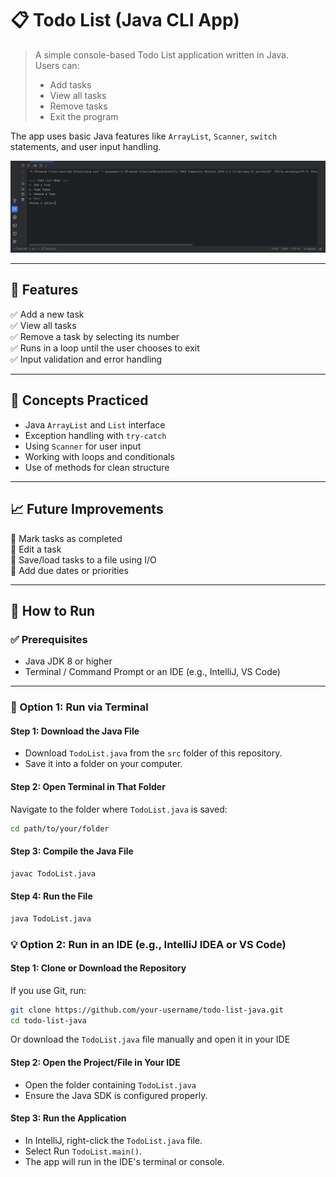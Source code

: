 # 📋 Todo List (Java CLI App)

> A simple console-based Todo List application written in Java.  
> Users can:
> - Add tasks  
> - View all tasks  
> - Remove tasks  
> - Exit the program  

The app uses basic Java features like `ArrayList`, `Scanner`, `switch` statements, and user input handling.

![Program Preview](java-Todo.png) 

---

## 📌 Features  

✅ Add a new task  
✅ View all tasks  
✅ Remove a task by selecting its number  
✅ Runs in a loop until the user chooses to exit  
✅ Input validation and error handling  

---

## 🧠 Concepts Practiced

- Java `ArrayList` and `List` interface  
- Exception handling with `try-catch`  
- Using `Scanner` for user input  
- Working with loops and conditionals  
- Use of methods for clean structure  

---

## 📈 Future Improvements  

🔹 Mark tasks as completed  
🔹 Edit a task  
🔹 Save/load tasks to a file using I/O  
🔹 Add due dates or priorities  

---

## 🧾 How to Run

### ✅ Prerequisites

- Java JDK 8 or higher  
- Terminal / Command Prompt or an IDE (e.g., IntelliJ, VS Code)

---

### 🧵 Option 1: Run via Terminal

#### Step 1: Download the Java File

- Download `TodoList.java` from the `src` folder of this repository.
- Save it into a folder on your computer.

#### Step 2: Open Terminal in That Folder

Navigate to the folder where `TodoList.java` is saved:

```bash
cd path/to/your/folder
```

#### Step 3: Compile the Java File
```bash
javac TodoList.java
```

#### Step 4: Run the File
```bash
java TodoList.java
```

### 💡 Option 2: Run in an IDE (e.g., IntelliJ IDEA or VS Code)

#### Step 1: Clone or Download the Repository

If you use Git, run:

```bash
git clone https://github.com/your-username/todo-list-java.git
cd todo-list-java
```

Or download the `TodoList.java` file manually and open it in your IDE

#### Step 2: Open the Project/File in Your IDE
- Open the folder containing `TodoList.java`
- Ensure the Java SDK is configured properly.

#### Step 3: Run the Application
- In IntelliJ, right-click the `TodoList.java` file.
- Select Run `TodoList.main()`.
- The app will run in the IDE's terminal or console.







 
